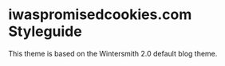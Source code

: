 # iwaspromisedcookies.com Styleguide

This theme is based on the Wintersmith 2.0 default blog theme.
